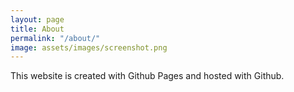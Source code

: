```yaml
---
layout: page
title: About
permalink: "/about/"
image: assets/images/screenshot.png
---
```


This website is created with Github Pages and hosted with Github. 
